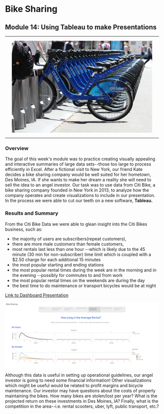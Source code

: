 # Bike Sharing 
## Module 14: Using Tableau to make Presentations
---

<p align="center">
  <img width="460" height="300" src="https://github.com/murphyk2021/bikesharing/blob/15489c561d496e22de0d59cca52bb97846711f27/Images/citibike.jpg">
</p>

---


### Overview
The goal of this week's module was to practice creating visually appealing and interactive summaries of large data sets--those too large to process efficiently in Excel.  After a fictional visit to New York, our friend Kate decides a bike sharing company would be well suited for her hometown, Des Moines, IA.  If she wants to make her dream a reality she will need to sell the idea to an angel investor.  Our task was to use data from Citi Bike, a bike sharing company founded in New York in 2013, to analyze how the company operates and create visualizations to include in our presentation.  In the process we were able to cut our teeth on a new software, **Tableau.**

### Results and Summary
From the Citi Bike Data we were able to glean insight into the Citi Bikes business, such as:
- the majority of users are subscribers(repeat customers),  
- there are more male customers than female customers,  
- most rentals last less than one hour --which is likely due to the 45 minute (30 min for non-subscriber) time limit which is coupled with a $2.50 charge for each additional 15 minutes
- the most popular starting and ending stations
- the most popular rental times during the week are in the morning and in the evening --possibly for commutes to and from work
- the most popular rental times on the weekends are during the day
- the best time to do maintenance or transport bicycles would be at night

[Link to Dashboard Presentation](https://public.tableau.com/shared/NRYK3N3HW?:display_count=n&:origin=viz_share_links)

![image of Dashboard](https://github.com/murphyk2021/bikesharing/blob/c2a69db0f2a605b7e75c424aec88c15d217901de/Images/Story%201%20(4).png)

Although this data is useful in setting up operational guidelines, our angel investor is going to need some financial information!  Other visualizations which might be useful would be related to profit margins and bicycle maintenance.  Our investor may have questions about the costs of properly maintaining the bikes.  How many bikes are stolen/lost per year?  What is the projected return on these investments in Des Moines, IA?  Finally, what is the competition in the area--i.e. rental scooters, uber, lyft, public transport, etc.?  
